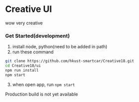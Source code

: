 # Creative UI

wow very creative

### Get Started(development)

1. install node, python(need to be added in path)
2. run these command

```sh
git clone https://github.com/hkust-smartcar/Creative18.git
cd Creative18/ui
npm run install
npm start
```

3. when open app, run `npm start`

Production build is not yet available